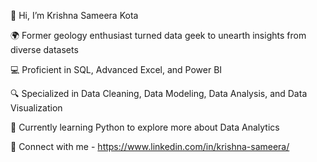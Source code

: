 👋 Hi, I’m Krishna Sameera Kota 

🌍 Former geology enthusiast turned data geek to unearth insights from diverse datasets

💻 Proficient in SQL, Advanced Excel, and Power BI

🔍 Specialized in Data Cleaning, Data Modeling, Data Analysis, and Data Visualization

📓 Currently learning Python to explore more about Data Analytics

🔗 Connect with me - https://www.linkedin.com/in/krishna-sameera/





<!---
SameeraKota/SameeraKota is a ✨ special ✨ repository because its `README.md` (this file) appears on your GitHub profile.
You can click the Preview link to take a look at your changes.
--->
